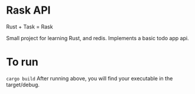 # Rask API
Rust + Task = Rask

Small project for learning Rust, and redis.
Implements a basic todo app api.

# To run
`cargo build`
After running above, you will find your executable in the target/debug.